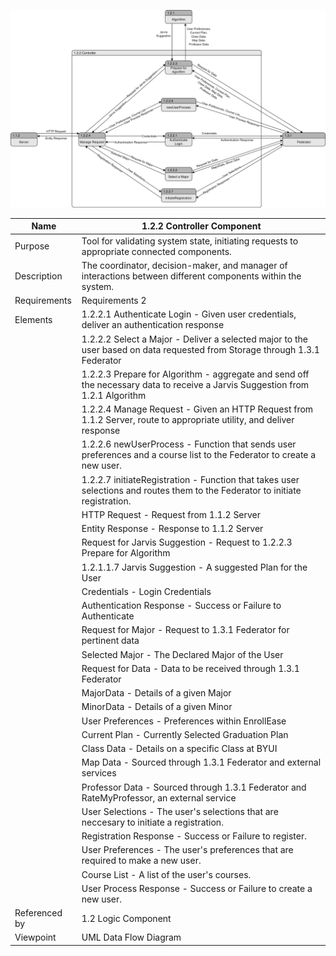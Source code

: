 ![Controller Component](TeamTwoFiles/1.2.2ControllerDataFlowDiagram.svg)

| Name | 1.2.2 Controller Component  |
| ----------- | ----------- |
| Purpose | Tool for validating system state, initiating requests to appropriate connected components.  |
| Description | The coordinator, decision-maker, and manager of interactions between different components within the system.  |
| Requirements | Requirements 2 |
| Elements | 1.2.2.1 Authenticate Login - Given user credentials, deliver an authentication response | 
| | 1.2.2.2 Select a Major - Deliver a selected major to the user based on data requested from Storage through 1.3.1 Federator|
| | 1.2.2.3 Prepare for Algorithm - aggregate and send off the necessary data to receive a Jarvis Suggestion from 1.2.1 Algorithm|
| | 1.2.2.4 Manage Request - Given an HTTP Request from 1.1.2 Server, route to appropriate utility, and deliver response |
| | 1.2.2.6 newUserProcess - Function that sends user preferences and a course list to the Federator to create a new user.| 
| | 1.2.2.7 initiateRegistration - Function that takes user selections and routes them to the Federator to initiate registration.| 
| | HTTP Request - Request from 1.1.2 Server |
| | Entity Response - Response to 1.1.2 Server |
| | Request for Jarvis Suggestion - Request to 1.2.2.3 Prepare for Algorithm |
| | 1.2.1.1.7 Jarvis Suggestion - A suggested Plan for the User |
| | Credentials - Login Credentials|
| | Authentication Response - Success or Failure to Authenticate |
| | Request for Major - Request to 1.3.1 Federator for pertinent data |
| | Selected Major - The Declared Major of the User|
| | Request for Data - Data to be received through 1.3.1 Federator |
| | MajorData - Details of a given Major |
| | MinorData - Details of a given Minor |
| | User Preferences - Preferences within EnrollEase |
| | Current Plan - Currently Selected Graduation Plan |
| | Class Data - Details on a specific Class at BYUI|
| | Map Data - Sourced through 1.3.1 Federator and external services |
| | Professor Data - Sourced through 1.3.1 Federator and RateMyProfessor, an external service|
| | User Selections - The user's selections that are neccesary to initiate a registration. |
| | Registration Response - Success or Failure to register.|
| | User Preferences - The user's preferences that are required to make a new user. |
| | Course List - A list of the user's courses. |
| | User Process Response - Success or Failure to create a new user. |
| Referenced by | 1.2 Logic Component   |
| Viewpoint | UML Data Flow Diagram |
